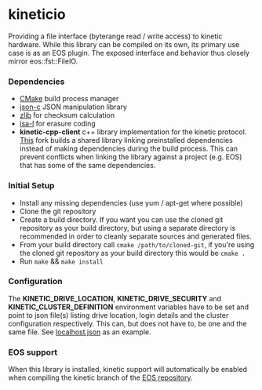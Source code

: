 # kineticio
Providing a file interface (byterange read / write access) to kinetic hardware. While this library can be compiled on its own, its primary use case is as an EOS plugin. The exposed interface and behavior thus closely mirror eos::fst::FileIO. 

### Dependencies
+ [CMake](http://www.cmake.org) build process manager
+ [json-c](https://github.com/json-c/json-c) JSON manipulation library
+ [zlib](http://www.zlib.net/) for checksum calculation
+ [isa-l](https://01.org/intel%C2%AE-storage-acceleration-library-open-source-version) for erasure coding
+ **kinetic-cpp-client** c++ library implementation for the kinetic protocol. [This](https://github.com/plensing/kinetic-cpp-client) fork builds a shared library linking preinstalled dependencies instead of making dependencies during the build process. This can prevent conflicts when linking the library against a project (e.g. EOS) that has some of the same dependencies.  

### Initial Setup
+ Install any missing dependencies (use yum / apt-get where possible)
+ Clone the git repository
+ Create a build directory. If you want you can use the cloned git repository as your build directory, but using a separate directory is recommended in order to cleanly separate sources and generated files. 
+ From your build directory call `cmake /path/to/cloned-git`, if you're using the cloned git repository as your build directory this would be `cmake .`
+ Run `make` && `make install`

### Configuration
The **KINETIC_DRIVE_LOCATION**, **KINETIC_DRIVE_SECURITY** and **KINETIC_CLUSTER_DEFINITION** environment variables have to be set and point to json file(s) listing drive location, login details and the cluster configuration respectively. This can, but does not have to, be one and the same file. See [localhost.json](test/localhost.json) as an example. 

### EOS support
When this library is installed, kinetic support will automatically be enabled when compiling the kinetic branch of the [EOS repository](http://eos.cern.ch/cgi-bin/cgit.cgi/eos/).